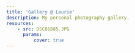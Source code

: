 ```yaml
---
title: 'Gallery @ Laurie'
description: My personal photography gallery.
resources:
    - src: DSC01885.JPG
      params:
          cover: true
---
```

